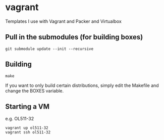 vagrant
=======

Templates I use with Vagrant and Packer and Virtualbox

## Pull in the submodules (for building boxes)

    git submodule update --init --recursive


## Building

    make

If you want to only build certain distributions, simply edit the Makefile and change the BOXES variable.

## Starting a VM

e.g. OL511-32

    vagrant up ol511-32
    vagrant ssh ol511-32
 
